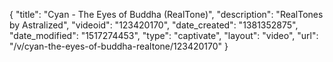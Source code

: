 {
    "title": "Cyan - The Eyes of Buddha (RealTone)",
    "description": "RealTones by Astralized",
    "videoid": "123420170",
    "date_created": "1381352875",
    "date_modified": "1517274453",
    "type": "captivate",
    "layout": "video",
    "url": "\/v\/cyan-the-eyes-of-buddha-realtone\/123420170"
}